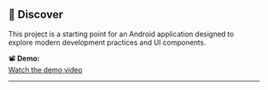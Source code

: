 ## 🚀 Discover

This project is a starting point for an Android application designed to explore modern development practices and UI components.

📽️ **Demo:**  
[Watch the demo video](https://github.com/user-attachments/assets/23880d86-7018-4400-92ab-f4a508af3c20)

---
